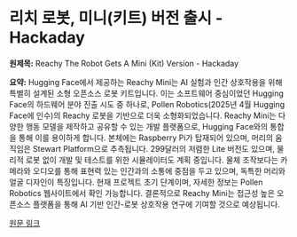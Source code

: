 # 리치 로봇, 미니(키트) 버전 출시 - Hackaday

**원제목:** Reachy The Robot Gets A Mini (Kit) Version - Hackaday

**요약:** Hugging Face에서 제공하는 Reachy Mini는 AI 실험과 인간 상호작용을 위해 특별히 설계된 소형 오픈소스 로봇 키트입니다.  이는 소프트웨어 중심이었던 Hugging Face의 하드웨어 분야 진출 시도 중 하나로,  Pollen Robotics(2025년 4월 Hugging Face에 인수)의 Reachy 로봇을 기반으로 더욱 소형화되었습니다.  Reachy Mini는 다양한 행동 모델을 제작하고 공유할 수 있는 개발 플랫폼으로,  Hugging Face와의 통합을 통해 이를 용이하게 합니다.  본체에는 Raspberry Pi가 탑재되어 있으며,  머리의 움직임은 Stewart Platform으로 추측됩니다.  299달러의 저렴한 Lite 버전도 있으며,  물리적 로봇 없이 개발 및 테스트를 위한 시뮬레이터도 계획 중입니다.  물체 조작보다는 카메라와 오디오를 통해 표현력 있는 인간과의 소통에 중점을 두고 있으며,  독특한 머리와 얼굴 디자인이 특징입니다.  현재 프로젝트 초기 단계이며,  자세한 정보는 Pollen Robotics 웹사이트에서 확인 가능합니다.  결론적으로 Reachy Mini는 접근성 높은 오픈소스 플랫폼을 통해 AI 기반 인간-로봇 상호작용 연구에 기여할 것으로 예상됩니다.

[원문 링크](https://hackaday.com/2025/07/25/reachy-the-robot-gets-a-mini-kit-version/)
